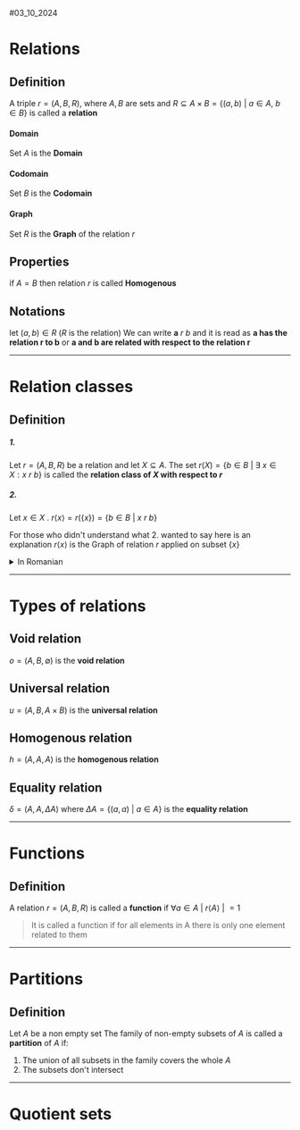 #03_10_2024

# Relations

## Definition
A triple $r = (A, B, R)$, where $A, B$ are sets and 
$R \subseteq A \times B = \{ (a,b)\ |\ a \in A,\ b \in B \}$
is called a **relation**
#### Domain
Set $A$ is the **Domain**
#### Codomain
Set $B$ is the **Codomain**
#### Graph
Set $R$ is the **Graph** of the relation $r$

## Properties
if $A=B$ then relation $r$ is called **Homogenous**

## Notations
let $(a,b) \in R$  ($R$ is the relation)
We can write $\mathbf a \ r\ b$ and it is read as 
**a has the relation r to b** 
or
**a and b are related with respect to the relation r**


-----
# Relation classes
## Definition
##### 1.
Let $r = (A,B,R)$ be a relation and let $X \subseteq A$.
The set $r(X) =\{b \in B\ |\ \exists \ x \in X : x\ r\ b \}$
is called the **relation class of $X$ with respect to $r$**

##### 2.
Let $x \in X$ .
$r \langle x \rangle = r(\{x\}) = \{b\in B\ |\ x\ r\ b\}$

For those who didn't understand what 2. wanted to say here is an explanation
$r\langle x\rangle$ is the Graph of relation $r$ applied on subset $\{x\}$ 
<details > 
<summary >In Romanian</summary>
<p>r<x>  este imaginea relatiei r pe submultimea compusa din elementul {x} </p>
</details>

-----------------

# Types of relations

## Void relation
$o=(A,B,\emptyset)$ is the **void relation**
## Universal relation
$u=(A,B,A\times B)$ is the **universal relation**
## Homogenous relation
$h=(A,A,A)$ is the **homogenous relation**
## Equality relation
$\delta = (A,A,\Delta A)$ where $\Delta A = \{(a,a)\ |\ a\in A \}$ is the **equality relation**



-----
# Functions

## Definition
A relation $r = (A,B,R)$ is called a **function** if $\forall a\in A\ \vert\ r\langle A\rangle \ \vert\ =1$ 
> It is called a function if for all elements in A there is only one element related to them



----
# Partitions
## Definition 
Let $A$ be a non empty set
The family of non-empty subsets  of $A$ is called a **partition** of $A$ if:
1. The union of all subsets in the family covers the whole $A$
2. The subsets don't intersect


----
# Quotient sets


